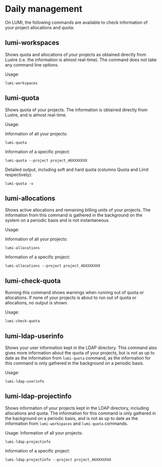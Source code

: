 # Daily management


On LUMI, the following commands are available to check information of your project allocations and quota:


## lumi-workspaces

Shows quota and allocations of your projects as obtained directly from Lustre (i.e. the information is almost real-time). The command does not take any command line options. 

Usage:
```
lumi-workspaces
```


## lumi-quota

Shows quota of your projects. The information is obtained directly from Lustre, and is almost real-time. 

Usage:

Information of all your projects: 
```
lumi-quota
```
Information of a specific project:
```
lumi-quota --project project_46XXXXXXX
```
Detailed output, including soft and hard quota (columns Quota and Limit respectively):
```
lumi-quota -v
```


## lumi-allocations

Shows active allocations and remaining billing units of your projects. The information from this command is gathered in the background on the system on a periodic basis and is not instantaneous.  

Usage:

  Information of all your projects: 
  ```
  lumi-allocations
  ``` 

  Information of a specific project: 
  ```
  lumi-allocations --project project_46XXXXXXX
  ```


## lumi-check-quota

Running this command shows warnings when running out of quota or allocations.
If none of your projects is about to run out of quota or allocations, no output is shown.

Usage:
```
lumi-check-quota
```


## lumi-ldap-userinfo

Shows your user information kept in the LDAP directory. This command also gives more information about the quota of your projects, but is not as up to date as the information from `lumi-quota` command, as the information for this command is only gathered in the background on a periodic basis. 

Usage:
```
lumi-ldap-userinfo
```


## lumi-ldap-projectinfo

Shows information of your projects kept in the LDAP directory, including allocations and quota. The information for this command is only gathered in the background on a periodic basis, and is not as up to date as the information from `lumi-workspaces` and `lumi-quota` commands.

Usage:
Information of all your projects:
```
lumi-ldap-projectinfo 
```
Information of a specific project:
```
lumi-ldap-projectinfo --project project_46XXXXXXX
```




